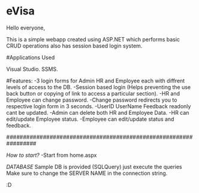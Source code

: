# eVisa

Hello everyone,

This is a simple webapp created using ASP.NET which performs basic CRUD operations also has session based login system.

#Applications Used

Visual Studio.
SSMS.

#Features:
-3 login forms for Admin HR and Employee each with diffrent levels of access to the DB.
-Session based login (Helps preventing the use back button or copying of link to access a particular section).
-HR and Employee can change password.
-Change password redirects you to respective login form in 3 seconds.
-UserID UserName Feedback readonly cant be updated.
-Admin can delete both HR and Employee Data.
-HR can edit/update Employee status.
-Employee can edit/update status and feedback.


#_#_#_#_#_#_#_#_#_#_#_#_#_#_#_#_#_#_#_#_#_#_#_#_#_#_#_#_#_#_#_#_#_#_#_#_#_#_#_#_#_#_#_#_#_#_#_#_#_#_#_#_#_#_#_#_#_#_#_#_#_#_#_#_#

*How to start?*
-Start from home.aspx

*DATABASE*
Sample DB is provided (SQLQuery) just execute the queries
Make sure to change the SERVER NAME in the connection string.

:D
